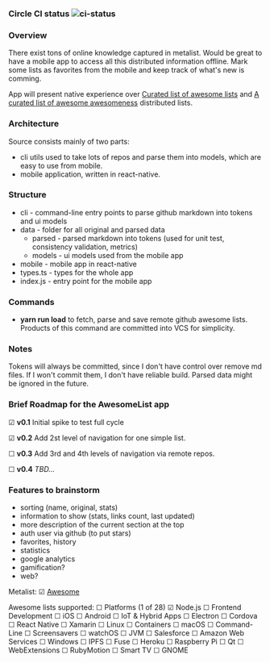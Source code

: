 ### Circle CI status ![ci-status](https://circleci.com/gh/ilyaivanov/AwesomeListApp.png?circle-token=44aac7759de8560e97ee68c478d2e9c680622b0f)

### Overview
There exist tons of online knowledge captured in metalist. Would be great to have a mobile app to access all this distributed information offline. Mark some lists as favorites from the mobile and keep track of what's new is comming.

App will present native experience over [Curated list of awesome lists](https://github.com/sindresorhus/awesome) and [A curated list of awesome awesomeness](https://github.com/bayandin/awesome-awesomeness) distributed lists.

### Architecture
Source consists mainly of two parts:

- cli utils used to take lots of repos and parse them into models, which are easy to use from mobile.
- mobile application, written in react-native.

### Structure
- cli - command-line entry points to parse github markdown into tokens and ui models
- data - folder for all original and parsed data
   - parsed - parsed markdown into tokens (used for unit test, consistency validation, metrics)
   - models - ui models used from the mobile app
- mobile - mobile app in react-native
- types.ts - types for the whole app
- index.js - entry point for the mobile app

### Commands
- **yarn run load** to fetch, parse and save remote github awesome lists. Products of this command are committed into VCS for simplicity.

### Notes
Tokens will always be committed, since I don't have control over remove md files. If I won't commit them, I don't have reliable build. Parsed data might be ignored in the future.

### Brief Roadmap for the AwesomeList app

☑ **v0.1** Initial spike to test full cycle

☑ **v0.2** Add 2st level of navigation for one simple list.

☐ **v0.3** Add 3rd and 4th levels of navigation via remote repos.

☐ **v0.4** *TBD...*

### Features to brainstorm
- sorting (name, original, stats)
- information to show (stats, links count, last updated)
- more description of the current section at the top
- auth user via github (to put stars)
- favorites, history
- statistics
- google analytics
- gamification?
- web?

Metalist:
☑ [Awesome](https://github.com/sindresorhus/awesome)

Awesome lists supported:
☐ Platforms (1 of 28)
   ☑ Node.js
   ☐ Frontend Development
   ☐ iOS
   ☐ Android
   ☐ IoT & Hybrid Apps
   ☐ Electron
   ☐ Cordova
   ☐ React Native
   ☐ Xamarin
   ☐ Linux
   ☐ Containers
   ☐ macOS
   ☐ Command-Line
   ☐ Screensavers
   ☐ watchOS
   ☐ JVM
   ☐ Salesforce
   ☐ Amazon Web Services
   ☐ Windows
   ☐ IPFS
   ☐ Fuse
   ☐ Heroku
   ☐ Raspberry Pi
   ☐ Qt
   ☐ WebExtensions
   ☐ RubyMotion
   ☐ Smart TV
   ☐ GNOME